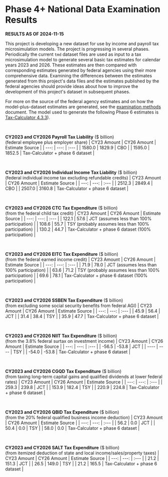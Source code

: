 Phase 4+ National Data Examination Results
==========================================

**RESULTS AS OF 2024-11-15**

This project is developing a new dataset for use by income and payroll
tax microsimulation models.  The project is progressing in several
phases.  Periodically the current `tmd` dataset files are used as
input to a tax microsimulation model to generate several basic tax
estimates for calendar years 2023 and 2026.  These estimates are then
compared with corresponding estimates generated by federal agencies
using their more comprehensive data.  Examining the differences
between the estimates generated from this project's data files and the
estimates published by the federal agencies should provide ideas about
how to improve the development of this project's dataset in subsequent
phases.

For more on the source of the federal agency estimates and on how the
model-plus-dataset estimates are generated, see the [examination
methods](./methods.md) document.  The model used to generate the
following Phase 6 estimates is [Tax-Calculator
4.3.3](https://github.com/PSLmodels/Tax-Calculator/blob/master/docs/about/releases.md)).

<br>

**CY2023 and CY2026 Payroll Tax Liability** ($ billion)<br>
(federal employee plus employer share)
| CY23 Amount | CY26 Amount | Estimate Source |
| ---:   | ---:   | :---   |
| 1580.0 | 1829.9 | CBO    |
| 1595.0 | 1852.5 | Tax-Calculator + phase 6 dataset |

<br>

**CY2023 and CY2026 Individual Income Tax Liability** ($ billion)<br>
(federal individual income tax excluding refundable credits)
| CY23 Amount | CY26 Amount | Estimate Source |
| ---:   | ---:   | :---   |
| 2512.3 | 2849.4 | CBO                              |
| 2507.0 | 3160.8 | Tax-Calculator + phase 6 dataset |

<br>

**CY2023 and CY2026 CTC Tax Expenditure** ($ billion)<br>
(from the federal child tax credit)
| CY23 Amount | CY26 Amount | Estimate Source |
| ---:   | ---:   | :---   |
| 122.1  | 57.6   | JCT (assumes less than 100% participation) |
| 108.6  | 55.7   | TSY (probably assumes less than 100% participation) |
| 130.2  | 44.7   | Tax-Calculator + phase 6 dataset (100% participation) |

<br>

**CY2023 and CY2026 EITC Tax Expenditure** ($ billion)<br>
(from the federal earned income credit)
| CY23 Amount | CY26 Amount | Estimate Source |
| ---:   | ---:   | :---   |
| 71.9   | 78.0   | JCT (assumes less than 100% participation) |
| 63.6   | 71.2   | TSY (probably assumes less than 100% participation) |
| 69.6   | 78.1   | Tax-Calculator + phase 6 dataset (100% participation) |

<br>

**CY2023 and CY2026 SSBEN Tax Expenditure** ($ billion)<br>
(from excluding some social security benefits from federal AGI)
| CY23 Amount | CY26 Amount | Estimate Source |
| ---:   | ---:   | :---   |
| 45.9   |  56.4  | JCT    |
| 31.4   |  38.4  | TSY    |
| 35.9   |  47.7  | Tax-Calculator + phase 6 dataset |

<br>

**CY2023 and CY2026 NIIT Tax Expenditure** ($ billion)<br>
(from the 3.8% federal surtax on investment income)
| CY23 Amount | CY26 Amount | Estimate Source |
| ---:   | ---:   | :---   |
| -56.5  | -53.8  | JCT    |
|  ----  |  ----  | TSY    |
| -54.0  | -53.8  | Tax-Calculator + phase 6 dataset |

<br>

**CY2023 and CY2026 CGQD Tax Expenditure** ($ billion)<br>
(from taxing long-term capital gains and qualified dividends at lower federal rates)
| CY23 Amount | CY26 Amount | Estimate Source |
| ---:   | ---:   | :---   |
| 259.3  | 239.8  | JCT    |
| 153.9  | 182.4  | TSY    |
| 220.9  | 224.8  | Tax-Calculator + phase 6 dataset |

<br>

**CY2023 and CY2026 QBID Tax Expenditure** ($ billion)<br>
(from the 20% federal qualified business income deduction)
| CY23 Amount | CY26 Amount | Estimate Source |
| ---:   | ---:   | :---   |
| 56.2   |  0.0   | JCT    |
| 50.4   |  0.0   | TSY    |
| 58.0   |  0.0   | Tax-Calculator + phase 6 dataset |

<br>

**CY2023 and CY2026 SALT Tax Expenditure** ($ billion)<br>
(from itemized deduction of state and local income/sales/property taxes)
| CY23 Amount | CY26 Amount | Estimate Source |
| ---:   | ---:   | :---   |
|  21.2  | 151.3  | JCT    |
|  26.5  | 149.0  | TSY    |
|  21.2  | 165.5  | Tax-Calculator + phase 6 dataset |
